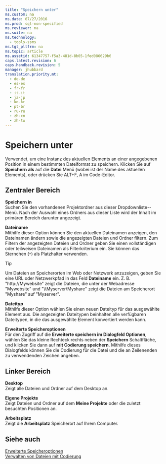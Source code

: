 ```yaml
---
title: "Speichern unter"
ms.custom: na
ms.date: 07/27/2016
ms.prod: sql-non-specified
ms.reviewer: na
ms.suite: na
ms.technology: 
  - tools-ssms
ms.tgt_pltfrm: na
ms.topic: article
ms.assetid: 61347757-f5a3-481d-8b05-1fed086629b6
caps.latest.revision: 6
caps.handback.revision: 5
manager: jhubbard
translation.priority.mt: 
  - de-de
  - es-es
  - fr-fr
  - it-it
  - ja-jp
  - ko-kr
  - pt-br
  - ru-ru
  - zh-cn
  - zh-tw
---
```

# Speichern unter
Verwendet, um eine Instanz des aktuellen Elements an einer angegebenen Position in einem bestimmten Dateiformat zu speichern. Klicken Sie auf **Speichern** *<file>* **als** auf die **Datei** Menü (wobei *<file>* ist der Name des aktuellen Elements), oder drücken Sie ALT\+F, A im Code-Editor.  
  
## Zentraler Bereich  
**Speichern in**  
Suchen Sie den vorhandenen Projektordner aus dieser Dropdownliste\--Menü. Nach der Auswahl eines Ordners aus dieser Liste wird der Inhalt im primären Bereich darunter angezeigt.  
  
**Dateiname**  
Mithilfe dieser Option können Sie den aktuellen Dateinamen anzeigen, den Dateinamen ändern sowie die angezeigten Dateien und Ordner filtern. Zum Filtern der angezeigten Dateien und Ordner geben Sie einen vollständigen oder teilweisen Dateinamen als Filterkriterium ein. Sie können das Sternchen (`*`) als Platzhalter verwenden.  
  
> [!TIP]  
> Um Dateien an Speicherorten im Web oder Netzwerk anzuzeigen, geben Sie eine URL oder Netzwerkpfad in das Feld **Dateiname** ein. Z. B. "http:\/\/Mywebsite" zeigt die Dateien, die unter der Webadresse "Mywebsite" und "\\\\Myserver\\Myshare" zeigt die Dateien am Speicherort "Myshare" auf "Myserver".  
  
**Dateityp**  
Mithilfe dieser Option wählen Sie einen neuen Dateityp für das ausgewählte Element aus. Die angezeigten Dateitypen beinhalten alle verfügbaren Dateitypen, in die das ausgewählte Element konvertiert werden kann.  
  
**Erweiterte Speicheroptionen**  
Für den Zugriff auf die **Erweiterte speichern im Dialogfeld Optionen**, wählen Sie das kleine Rechteck rechts neben der **Speichern** Schaltfläche, und klicken Sie dann auf **mit Codierung speichern**. Mithilfe dieses Dialogfelds können Sie die Codierung für die Datei und die an Zeilenenden zu verwendenden Zeichen angeben.  
  
## Linker Bereich  
**Desktop**  
Zeigt alle Dateien und Ordner auf dem Desktop an.  
  
**Eigene Projekte**  
Zeigt Dateien und Ordner auf dem **Meine Projekte** oder die zuletzt besuchten Positionen an.  
  
**Arbeitsplatz**  
Zeigt die **Arbeitsplatz** Speicherort auf Ihrem Computer.  
  
## Siehe auch  
[Erweiterte Speicheroptionen](../content/Advanced-Save-Options.md)  
[Verwalten von Dateien mit Codierung](../content/Manage-Files-with-Encoding.md)  
  
